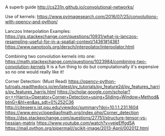 A superb guide
http://cs231n.github.io/convolutional-networks/

Use of kernels:
https://www.pyimagesearch.com/2016/07/25/convolutions-with-opencv-and-python/

Lanczos Interpolation Examples:
https://gis.stackexchange.com/questions/10931/what-is-lanczos-resampling-useful-for-in-a-spatial-context/14361#14361
https://www.panotools.org/dersch/interpolator/interpolator.html

Combining two convolution kernels into one:
https://math.stackexchange.com/questions/1023984/combining-two-convolution-kernels
It is a fun thing to do but computationally it's expensive so no one would really like it!

Corner Detection: (Must Read)
https://opencv-python-tutroals.readthedocs.io/en/latest/py_tutorials/py_feature2d/py_features_harris/py_features_harris.html
https://scholar.google.com/scholar?q=++Harris+Operator+Corner+Detection+using+Sliding+Window+Method&btnG=&hl=en&as_sdt=0%252C36
http://citeseerx.ist.psu.edu/viewdoc/summary?doi=10.1.1.231.1604
https://www.encyclopediaofmath.org/index.php/Corner_detection
https://dsp.stackexchange.com/questions/27751/structure-tensor-vs-hessian-matrix
https://www.youtube.com/watch?v=veieEffgd5A
https://mail.python.org/pipermail//scikit-image/2013-April/002012.html
